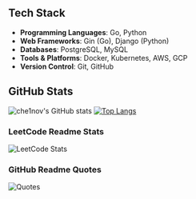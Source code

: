 ## Tech Stack
- **Programming Languages**: Go, Python
- **Web Frameworks**: Gin (Go), Django (Python)
- **Databases**: PostgreSQL, MySQL
- **Tools & Platforms**: Docker, Kubernetes, AWS, GCP
- **Version Control**: Git, GitHub

## GitHub Stats
![che1nov's GitHub stats](https://github-readme-stats.vercel.app/api?username=che1nov&show_icons=true&theme=radical)
[![Top Langs](https://github-readme-stats.vercel.app/api/top-langs/?username=che1nov&layout=compact)](https://github.com/che1nov/github-readme-stats)

### LeetCode Readme Stats
![LeetCode Stats](https://leetcard.jacoblin.cool/che1nov?ext=heatmap)
### GitHub Readme Quotes
![Quotes](https://quotes-github-readme.vercel.app/api?type=horizontal&theme=dark)

